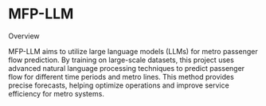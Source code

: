 # MFP-LLM
Overview

MFP-LLM aims to utilize large language models (LLMs) for metro passenger flow prediction. By training on large-scale datasets, this project uses advanced natural language processing techniques to predict passenger flow for different time periods and metro lines. This method provides precise forecasts, helping optimize operations and improve service efficiency for metro systems.
